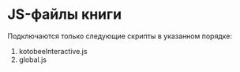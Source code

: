 # JS-файлы книги
Подключаются только следующие скрипты в указанном порядке:

1. kotobeeInteractive.js
1. global.js